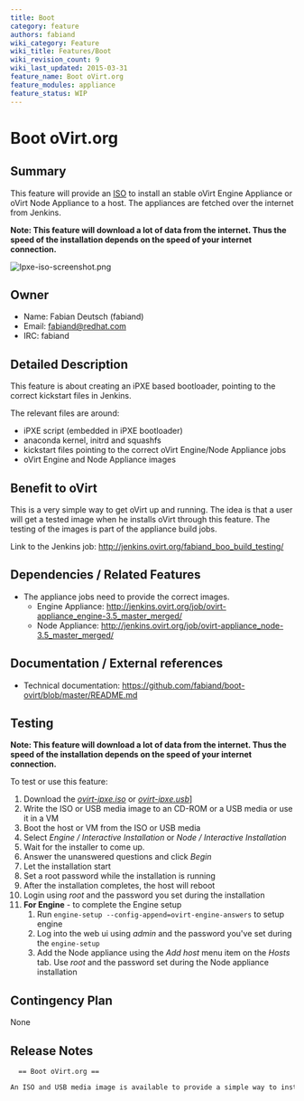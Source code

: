 ```yaml
---
title: Boot
category: feature
authors: fabiand
wiki_category: Feature
wiki_title: Features/Boot
wiki_revision_count: 9
wiki_last_updated: 2015-03-31
feature_name: Boot oVirt.org
feature_modules: appliance
feature_status: WIP
---
```


# Boot oVirt.org

## Summary

This feature will provide an [ISO](http://jenkins.ovirt.org/fabiand_boo_build_testing/) to install an stable oVirt Engine Appliance or oVirt Node Appliance to a host. The appliances are fetched over the internet from Jenkins.

**Note: This feature will download a lot of data from the internet. Thus the speed of the installation depends on the speed of your internet connection.**

![](Ipxe-iso-screenshot.png "Ipxe-iso-screenshot.png")

## Owner

*   Name: Fabian Deutsch (fabiand)
*   Email: <fabiand@redhat.com>
*   IRC: fabiand

## Detailed Description

This feature is about creating an iPXE based bootloader, pointing to the correct kickstart files in Jenkins.

The relevant files are around:

*   iPXE script (embedded in iPXE bootloader)
*   anaconda kernel, initrd and squashfs
*   kickstart files pointing to the correct oVirt Engine/Node Appliance jobs
*   oVirt Engine and Node Appliance images

## Benefit to oVirt

This is a very simple way to get oVirt up and running. The idea is that a user will get a tested image when he installs oVirt through this feature. The testing of the images is part of the appliance build jobs.

Link to the Jenkins job: <http://jenkins.ovirt.org/fabiand_boo_build_testing/>

## Dependencies / Related Features

*   The appliance jobs need to provide the correct images.
    -   Engine Appliance: <http://jenkins.ovirt.org/job/ovirt-appliance_engine-3.5_master_merged/>
    -   Node Appliance: <http://jenkins.ovirt.org/job/ovirt-appliance_node-3.5_master_merged/>

## Documentation / External references

*   Technical documentation: <https://github.com/fabiand/boot-ovirt/blob/master/README.md>

## Testing

**Note: This feature will download a lot of data from the internet. Thus the speed of the installation depends on the speed of your internet connection.**

To test or use this feature:

1.  Download the [*ovirt-ipxe.iso*](http://jenkins.ovirt.org/user/fabiand/my-views/view/Node/job/fabiand_boo_build_testing/lastSuccessfulBuild/artifact/ovirt-ipxe.iso) or [*ovirt-ipxe.usb*](http://jenkins.ovirt.org/user/fabiand/my-views/view/Node/job/fabiand_boo_build_testing/lastSuccessfulBuild/artifact/ovirt-ipxe.usb)]
2.  Write the ISO or USB media image to an CD-ROM or a USB media or use it in a VM
3.  Boot the host or VM from the ISO or USB media
4.  Select *Engine / Interactive Installation* or *Node / Interactive Installation*
5.  Wait for the installer to come up.
6.  Answer the unanswered questions and click *Begin*
7.  Let the installation start
8.  Set a root password while the installation is running
9.  After the installation completes, the host will reboot
10. Login using *root* and the password you set during the installation
11. **For Engine** - to complete the Engine setup
    1.  Run `engine-setup --config-append=ovirt-engine-answers` to setup engine
    2.  Log into the web ui using *admin* and the password you've set during the `engine-setup`
    3.  Add the Node appliance using the *Add host* menu item on the *Hosts* tab. Use *root* and the password set during the Node appliance installation

## Contingency Plan

None

## Release Notes

      == Boot oVirt.org ==
      An ISO and USB media image is available to provide a simple way to install the oVirt Engine and oVirt Node appliances.



